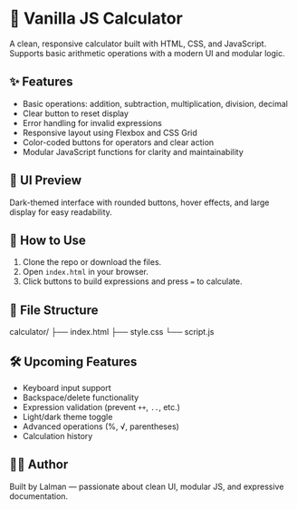 # 🧮 Vanilla JS Calculator

A clean, responsive calculator built with HTML, CSS, and JavaScript. Supports basic arithmetic operations with a modern UI and modular logic.

## ✨ Features

- Basic operations: addition, subtraction, multiplication, division, decimal
- Clear button to reset display
- Error handling for invalid expressions
- Responsive layout using Flexbox and CSS Grid
- Color-coded buttons for operators and clear action
- Modular JavaScript functions for clarity and maintainability

## 📸 UI Preview

Dark-themed interface with rounded buttons, hover effects, and large display for easy readability.

## 🚀 How to Use

1. Clone the repo or download the files.
2. Open `index.html` in your browser.
3. Click buttons to build expressions and press `=` to calculate.

## 📁 File Structure

calculator/
├── index.html
├── style.css
└── script.js

## 🛠️ Upcoming Features

- Keyboard input support
- Backspace/delete functionality
- Expression validation (prevent `++`, `..`, etc.)
- Light/dark theme toggle
- Advanced operations (%, √, parentheses)
- Calculation history

## 👨‍💻 Author

Built by Lalman — passionate about clean UI, modular JS, and expressive documentation.
